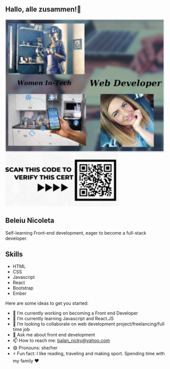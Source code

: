 ## Hallo, alle zusammen!👋
![](NicoProfil1.PNG)
![](git.png)

## Beleiu Nicoleta 

Self-learning Front-end development, eager to become a full-stack developer.

## Skills 

- HTML
- CSS
- Javascript
- React
- Bootstrap
- Ember

Here are some ideas to get you started:

- 🔭 I’m currently working on becoming a Front end Developer
- 🌱 I’m currently learning Javascript and React.JS
- 👯 I’m looking to collaborate on web development project/freelancing/full time job
- 💬 Ask me about front end development 
- 📫 How to reach me: balan_nicky@yahoo.com
- 😄 Pronouns: she/her
- ⚡ Fun fact: I like reading, traveling and making sport. Spending time with my family ❤

